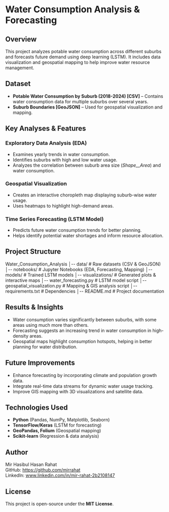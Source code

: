 # Water Consumption Analysis & Forecasting

## Overview

This project analyzes potable water consumption across different suburbs and forecasts future demand using deep learning (LSTM). It includes data visualization and geospatial mapping to help improve water resource management.

## Dataset

- **Potable Water Consumption by Suburb (2018-2024) [CSV]** – Contains water consumption data for multiple suburbs over several years.
- **Suburb Boundaries [GeoJSON]** – Used for geospatial visualization and mapping.

## Key Analyses & Features

### Exploratory Data Analysis (EDA)

- Examines yearly trends in water consumption.
- Identifies suburbs with high and low water usage.
- Analyzes the correlation between suburb area size (_Shape\_\_Area_) and water consumption.

### Geospatial Visualization

- Creates an interactive choropleth map displaying suburb-wise water usage.
- Uses heatmaps to highlight high-demand areas.

### Time Series Forecasting (LSTM Model)

- Predicts future water consumption trends for better planning.
- Helps identify potential water shortages and inform resource allocation.

## Project Structure

Water_Consumption_Analysis
│-- data/ # Raw datasets (CSV & GeoJSON)
│-- notebooks/ # Jupyter Notebooks (EDA, Forecasting, Mapping)
│-- models/ # Trained LSTM models
│-- visualizations/ # Generated plots & interactive maps
│-- water_forecasting.py # LSTM model script
│-- geospatial_visualization.py # Mapping & GIS analysis script
│-- requirements.txt # Dependencies
│-- README.md # Project documentation

## Results & Insights

- Water consumption varies significantly between suburbs, with some areas using much more than others.
- Forecasting suggests an increasing trend in water consumption in high-density areas.
- Geospatial maps highlight consumption hotspots, helping in better planning for water distribution.

## Future Improvements

- Enhance forecasting by incorporating climate and population growth data.
- Integrate real-time data streams for dynamic water usage tracking.
- Improve GIS mapping with 3D visualizations and satellite data.

## Technologies Used

- **Python** (Pandas, NumPy, Matplotlib, Seaborn)
- **TensorFlow/Keras** (LSTM for forecasting)
- **GeoPandas, Folium** (Geospatial mapping)
- **Scikit-learn** (Regression & data analysis)

## Author

Mir Hasibul Hasan Rahat  
GitHub: https://github.com/mirrahat  
LinkedIn: www.linkedin.com/in/mir-rahat-2b2108147

## License

This project is open-source under the **MIT License**.
